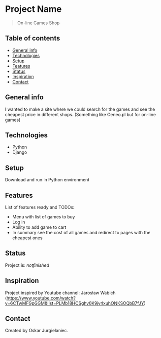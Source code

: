 # Project Name
> On-line Games Shop

## Table of contents
* [General info](#general-info)
* [Technologies](#technologies)
* [Setup](#setup)
* [Features](#features)
* [Status](#status)
* [Inspiration](#inspiration)
* [Contact](#contact)

## General info
I wanted to make a site where we could search for the games and see the cheapest price in different shops. (Something like Ceneo.pl but for on-line games)

## Technologies
* Python
* Django

## Setup
Download and run in Python environment


## Features
List of features ready and TODOs:
* Menu with list of games to buy
* Log in
* Ability to add game to cart
* In summary see the cost of all games and redirect to pages with the cheapest ones

## Status
Project is: _notfinished_

## Inspiration
Project inspired by Youtube channel: Jarosław Wabich (https://www.youtube.com/watch?v=6CTwMFGpGGM&list=PLMb18HCSghv0K9jvrlxuhONKSOQbB7fJY)

## Contact
Created by Oskar Jurgielaniec.
